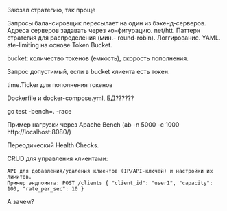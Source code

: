 Заюзал стратегию, так проще


Запросы балансировщик пересылает на один из бэкенд-серверов. Адреса серверов задавать через конфигурацию. net/htt. Паттерн стратегия для распределения (мин.- round-robin). Логгирование. YAML. ate-limiting на основе Token Bucket. 

bucket: количество токенов (емкость), скорость пополнения.

Запрос допустимый, если в bucket клиента есть токен.

time.Ticker для пополнения токенов

Dockerfile и docker-compose.yml, БД??????

go test -bench=. -race

Пример нагрузки через Apache Bench (ab -n 5000 -c 1000 http://localhost:8080/)

Переодический Health Checks.

CRUD для управления клиентами:

    API для добавления/удаления клиентов (IP/API-ключей) и настройки их лимитов.
    Пример эндпоинта: POST /clients { "client_id": "user1", "capacity": 100, "rate_per_sec": 10 }

А зачем?